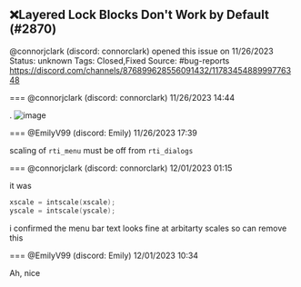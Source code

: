 ## ❌Layered Lock Blocks Don't Work by Default (#2870)
@connorjclark (discord: connorclark) opened this issue on 11/26/2023
Status: unknown
Tags: Closed,Fixed
Source: #bug-reports https://discord.com/channels/876899628556091432/1178345488999776348


=== @connorjclark (discord: connorclark) 11/26/2023 14:44

.
![image](https://cdn.discordapp.com/attachments/1178345488999776348/1178345489607962715/image.png?ex=65e48cc1&is=65d217c1&hm=a9ac2a3e87b593d08e4635b2bafe9765dc95d9ec2d2db687f46d42a0eb22560d&)

=== @EmilyV99 (discord: Emily) 11/26/2023 17:39

scaling of `rti_menu` must be off from `rti_dialogs`

=== @connorjclark (discord: connorclark) 12/01/2023 01:15

it was

```cpp
xscale = intscale(xscale);
yscale = intscale(yscale);
```
i confirmed the menu bar text looks fine at arbitarty scales
so can remove this

=== @EmilyV99 (discord: Emily) 12/01/2023 10:34

Ah, nice
